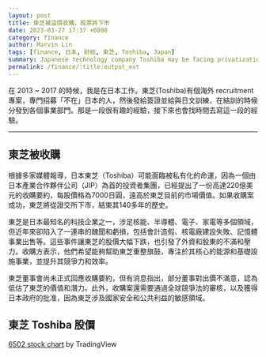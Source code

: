 ```yaml
---
layout: post
title: 東芝被溢價收購，股票將下市
date: 2023-03-27 17:37 +0800
category: finance
author: Marvin Lin
tags: [finance, 日本, 財經, 東芝, Toshiba, Japan]
summary: Japanese technology company Toshiba may be facing privatization as a consortium led by Japan Industrial Partners (JIP) has offered a $22 billion buyout proposal, valuing Toshiba at a premium price of ¥7,000 per share. If successful, the acquisition would end Toshiba's 140-year history and delist it from the stock exchange. Despite being one of Japan's most renowned technology companies, Toshiba has been involved in several scandals and losses in recent years, leading to a significant drop in its stock price and increased pressure from shareholders. The acquisition group aims to help Toshiba refocus on its core energy and infrastructure businesses to enhance its competitiveness and efficiency. However, the bid still requires approval from global competition laws and the Japanese government, given Toshiba's sensitive involvement in national security and public interests. Some Toshiba board members are reportedly unsatisfied with the offer, believing it undervalues the company's potential.
permalink: /finance/:title:output_ext
---
```


在 2013 ~ 2017 的時候，我是在日本工作。東芝(Toshiba)有個海外 recruitment 專案，專門招募「不在」日本的人，然後發給簽證並給與日文訓練，在結訓的時候分發到各個事業部門。那是一段很有趣的經驗，接下來也會找時間去寫這一段的經驗。

<hr>

## 東芝被收購

根據多家媒體報導，日本東芝（Toshiba）可能面臨被私有化的命運，因為一個由日本產業合作夥伴公司（JIP）為首的投資者集團，已經提出了一份高達220億美元的收購要約，每股價格為7000日圓，遠高於東芝目前的市場價值。如果收購案成功，東芝將從證交所下市，結束其140多年的歷史。

東芝是日本最知名的科技企業之一，涉足核能、半導體、電子、家電等多個領域，但近年來卻陷入了一連串的醜聞和虧損，包括會計造假、核電廠建設失敗、記憶體事業出售等。這些事件讓東芝的股價大幅下跌，也引發了外資和股東的不滿和壓力。收購方表示，他們希望能夠幫助東芝重整旗鼓，專注於其核心的能源和基礎設施事業，並提升其競爭力和效率。

東芝董事會尚未正式回應收購要約，但有消息指出，部分董事對出價不滿意，認為低估了東芝的價值和潛力。此外，收購案還需要通過全球競爭法的審核，以及獲得日本政府的批准，因為東芝涉及國家安全和公共利益的敏感領域。

## 東芝 Toshiba 股價

<!-- TradingView Widget BEGIN -->
<div class="tradingview-widget-container">
  <div id="tradingview_17551"></div>
  <div class="tradingview-widget-copyright"><a href="https://www.tradingview.com/symbols/TSE-6502/" rel="noopener" target="_blank"><span class="blue-text">6502 stock chart</span></a> by TradingView</div>
  <script type="text/javascript" src="https://s3.tradingview.com/tv.js"></script>
  <script type="text/javascript">
  new TradingView.widget(
  {
  "autosize": true,
  "symbol": "TSE:6502",
  "interval": "D",
  "timezone": "Etc/UTC",
  "theme": "light",
  "style": "1",
  "locale": "en",
  "toolbar_bg": "#f1f3f6",
  "enable_publishing": false,
  "hide_top_toolbar": true,
  "hide_legend": true,
  "container_id": "tradingview_17551"
}
  );
  </script>
</div>
<!-- TradingView Widget END -->